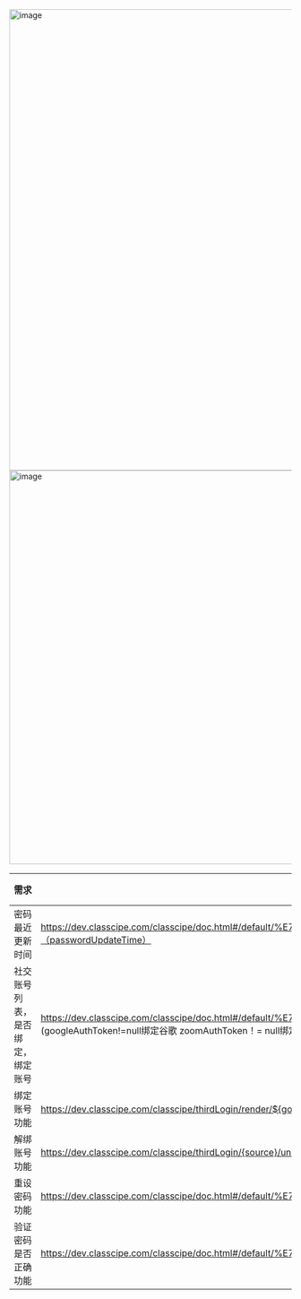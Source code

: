 <img width="823" alt="image" src="https://user-images.githubusercontent.com/8150260/174431806-b8662c1d-78bc-47b5-89fb-8ecebbb00c07.png">
<img width="703" alt="image" src="https://user-images.githubusercontent.com/8150260/174431844-730c9145-5c9e-47bd-b088-b40180e428f4.png">


| 需求                             | 接口                                                         | 测试 |
| -------------------------------- | ------------------------------------------------------------ | ---- |
| 密码最近更新时间                 | https://dev.classcipe.com/classcipe/doc.html#/default/%E7%94%A8%E6%88%B7%E7%99%BB%E5%BD%95/getUserInfoUsingGET_1（passwordUpdateTime） |      |
| 社交账号列表，是否绑定，绑定账号 | https://dev.classcipe.com/classcipe/doc.html#/default/%E7%94%A8%E6%88%B7%E7%99%BB%E5%BD%95/getUserInfoUsingGET_1 (googleAuthToken!=null绑定谷歌 zoomAuthToken！= null绑定zoom mircosoftAuthToken微软) |      |
| 绑定账号功能                     | https://dev.classcipe.com/classcipe/thirdLogin/render/${google、zoom、microsoft} |      |
| 解绑账号功能                     | https://dev.classcipe.com/classcipe/thirdLogin/{source}/unbind |      |
| 重设密码功能                     | https://dev.classcipe.com/classcipe/doc.html#/default/%E7%94%A8%E6%88%B7%E7%99%BB%E5%BD%95/resetPasswordUsingPOST_1 |      |
| 验证密码是否正确功能             | https://dev.classcipe.com/classcipe/doc.html#/default/%E7%94%A8%E6%88%B7%E7%99%BB%E5%BD%95/checkPasswordUsingPOST_1 |      |

